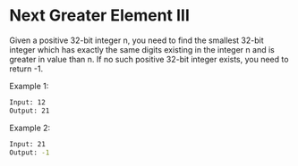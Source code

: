 # Next Greater Element III

Given a positive 32-bit integer n, you need to find the smallest 32-bit integer which has exactly the same digits existing in the integer n and is greater in value than n. If no such positive 32-bit integer exists, you need to return -1.

Example 1:

```bash
Input: 12
Output: 21
 ```

Example 2:

```bash
Input: 21
Output: -1
```